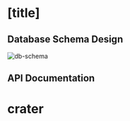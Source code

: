 # [title]

## Database Schema Design

![db-schema]

[db-schema]: ./images/example.png

## API Documentation
# crater
